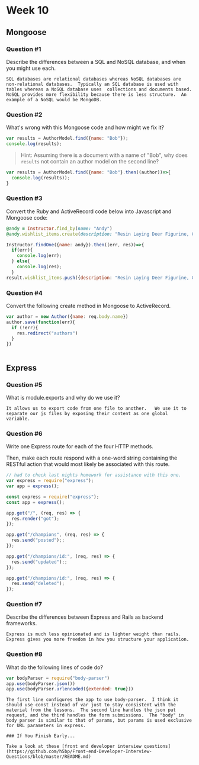 # Week 10

## Mongoose

### Question #1

Describe the differences between a SQL and NoSQL database, and when you might use each.

```text
SQL databases are relational databases whereas NoSQL databases are non-relational databases.  Typically an SQL database is used with tables whereas a NoSQL database uses  collections and documents based.  NoSQL provides more flexibility because there is less structure.  An example of a NoSQL would be MongoDB.
```

### Question #2

What's wrong with this Mongoose code and how might we fix it?

```js
var results = AuthorModel.find({name: "Bob"});
console.log(results);
```

> Hint: Assuming there is a document with a name of "Bob", why does `results` not contain an author model on the second line?

```js
var results = AuthorModel.find({name: "Bob"}.then((author))=>{
  console.log(results));
}

```

### Question #3

Convert the Ruby and ActiveRecord code below into Javascript and Mongoose code:

```rb
@andy = Instructor.find_by(name: "Andy")
@andy.wishlist_items.create(description: "Resin Laying Deer Figurine, Gold")
```

```js
Instructor.findOne({name: andy}).then((err, res))=>{
  if(err){
    console.log(err);
  } else{
    console.log(res);
  }
result.wishlist_items.push({description: "Resin Laying Deer Figurine, Gold" })
```

### Question #4

Convert the following create method in Mongoose to ActiveRecord.

```js
var author = new Author({name: req.body.name})
author.save(function(err){
  if (!err){
    res.redirect("authors")
  }
})
```

```rb

```

## Express

### Question #5

What is module.exports and why do we use it?

```text
It allows us to export code from one file to another.   We use it to separate our js files by exposing their content as one global variable.
```

### Question #6

Write one Express route for each of the four HTTP methods.

Then, make each route respond with a one-word string containing the RESTful action that would most likely be associated with this route.

```js
// had to check last nights homework for assistance with this one.
var express = require("express");
var app = express();

const express = require("express");
const app = express();

app.get("/", (req, res) => {
  res.render("got");
});

app.get("/champions", (req, res) => {
  res.send("posted");;
});

app.get("/champions/id:", (req, res) => {
  res.send("updated");;
});

app.get("/champions/id:", (req, res) => {
  res.send("deleted");
});

```

### Question #7

Describe the differences between Express and Rails as backend frameworks.

```text
Express is much less opinionated and is lighter weight than rails.  Express gives you more freedom in how you structure your application.
```

### Question #8

What do the following lines of code do?

```js
var bodyParser = require("body-parser")
app.use(bodyParser.json())
app.use(bodyParser.urlencoded({extended: true}))
```

```text
The first line configures the app to use body-parser.  I think it should use const instead of var just to stay consistent with the material from the lessons.  The second line handles the json put request, and the third handles the form submissions.  The "body" in body parser is similar to that of params, but params is used exclusive for URL parameters in express.

### If You Finish Early...

Take a look at these [front end developer interview questions](https://github.com/h5bp/Front-end-Developer-Interview-Questions/blob/master/README.md)
